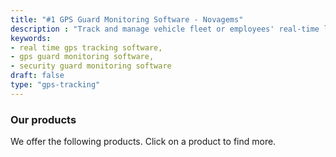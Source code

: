 ```yaml
---
title: "#1 GPS Guard Monitoring Software - Novagems"
description : "Track and manage vehicle fleet or employees' real-time location with the workforce management system of Novagems. We are a perfect choice for scheduling and monitoring."
keywords:
- real time gps tracking software, 
- gps guard monitoring software, 
- security guard monitoring software 
draft: false
type: "gps-tracking"
---
```


### Our products

We offer the following products. Click on a product to find more. 
